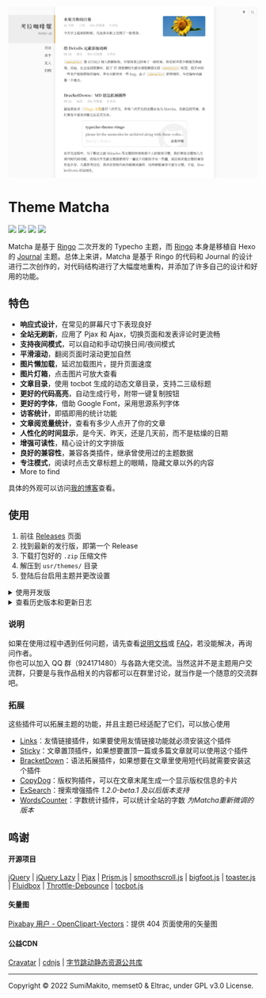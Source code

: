 ![](screenshot.png)

# Theme Matcha

<a href="https://typecho.org"><img src="https://img.shields.io/badge/typecho-1.2.0-brightgreen?style=flat-square"></a> 
<a href="LICENSE"><img src="https://img.shields.io/badge/license-GPL v3.0-blue.svg?style=flat-square"></a> 
<a href="#"><img src="https://img.shields.io/badge/made%20with-%E2%9D%A4-ff69b4.svg?style=flat-square"></a>
<a href="https://github.com/BigCoke233/matcha/releases"><img src="https://img.shields.io/github/v/release/BigCoke233/matcha?display_name=tag&style=flat-square"></a>


Matcha 是基于 [Ringo](https://github.com/memset0/typecho-theme-ringo) 二次开发的 Typecho 主题，而 [Ringo](https://github.com/memset0/typecho-theme-ringo) 本身是移植自 Hexo 的 [Journal](https://github.com/SumiMakito/hexo-theme-Journal) 主题。总体上来讲，Matcha 是基于 Ringo 的代码和 Journal 的设计进行二次创作的，对代码结构进行了大幅度地重构，并添加了许多自己的设计和好用的功能。

## 特色

- **响应式设计**，在常见的屏幕尺寸下表现良好
- **全站无刷新**，应用了 Pjax 和 Ajax，切换页面和发表评论时更流畅
- **支持夜间模式**，可以自动和手动切换日间/夜间模式
- **平滑滚动**，翻阅页面时滚动更加自然
- **图片懒加载**，延迟加载图片，提升页面速度
- **图片灯箱**，点击图片可放大查看
- **文章目录**，使用 tocbot 生成的动态文章目录，支持二三级标题
- **更好的代码高亮**，自动生成行号，附带一键复制按钮
- **更好的字体**，借助 Google Font，采用思源系列字体
- **访客统计**，即插即用的统计功能
- **文章阅览量统计**，查看有多少人点开了你的文章
- **人性化的时间显示**，是今天、昨天，还是几天前，而不是枯燥的日期
- **增强可读性**，精心设计的文字排版
- **良好的兼容性**，兼容各类插件，继承曾使用过的主题数据
- **专注模式**，阅读时点击文章标题上的眼睛，隐藏文章以外的内容
- More to find

具体的外观可以访问[我的博客](https://blog.guhub.cn/)查看。

## 使用

1. 前往 [Releases](https://github.com/BigCoke233/matcha/releases) 页面
2. 找到最新的发行版，即第一个 Release
3. 下载打包好的 `.zip` 压缩文件
4. 解压到 `usr/themes/` 目录
5. 登陆后台启用主题并更改设置

<details>
<summary>使用开发版</summary>

1. 直接 `clone` 或者下载仓库 `main` 分支
2. 将文件夹重命名为 `matcha`
3. 将主题文件夹放入主题安装目录 `/usr/themes/`
4. 登陆后台启用主题并更改设置

</details>

<details>
<summary>查看历史版本和更新日志</summary>

所有版本的更新日志请查看 [change-log.md](change-log.md)。

Matcha 主题采用[语义化版本 2.0.0](https://semver.org/lang/zh-CN/) 标准发行版本号，所有 Releases 页面的发行版都遵循这一规范，除此之外，主题会为每一个次级版本命名来概述此次更新（当然并不重要）。开发版的语义化版本号，也就是 GitHub 仓库里没有被特别赋予版本号的的版本，为 `当前最新发行版版本号-alpha.最近一次 commit 的哈希码前七位`，例如[这一个 commit](https://github.com/BigCoke233/matcha/commit/1c32e661d5048530ec19df692f97ab8c1a895d4c)的版本号为 `1.0.0-alpha.3b87366`。

</details>

### 说明

如果在使用过程中遇到任何问题，请先查看[说明文档](https://matcha.guhub.cn/)或 [FAQ](doc.md)，若没能解决，再询问作者。<br>
你也可以加入 QQ 群（924171480）与各路大佬交流。当然这并不是主题用户交流群，只要是与我作品相关的内容都可以在群里讨论，就当作是一个随意的交流群吧。

### 拓展

这些插件可以拓展主题的功能，并且主题已经适配了它们，可以放心使用

- [Links](http://www.imhan.com/archives/typecho_links_20141214/)：友情链接插件，如果要使用友情链接功能就必须安装这个插件
- [Sticky](https://github.com/jazzi/sticky-for-typecho)：文章置顶插件，如果想要置顶一篇或多篇文章就可以使用这个插件
- [BracketDown](https://github.com/BigCoke233/typecho-plugin-BracketDown)：语法拓展插件，如果想要在文章里使用短代码就需要安装这个插件
- [CopyDog](https://github.com/BigCoke233/typecho-plugin-CopyDog)：版权狗插件，可以在文章末尾生成一个显示版权信息的卡片
- [ExSearch](https://github.com/AlanDecode/Typecho-Plugin-ExSearch)：搜索增强插件 _1.2.0-beta.1 及以后版本支持_
- [WordsCounter](https://github.com/KurococLiu/Typecho_WordsCounter)：字数统计插件，可以统计全站的字数 _为Matcha重新微调的版本_

## 鸣谢

#### 开源项目

[jQuery](https://jquery.com/) | 
[jQuery Lazy](http://jquery.eisbehr.de/lazy/) |
[Pjax](https://github.com/defunkt/jquery-pjax) | 
[Prism.js](https://prismjs.com/) | 
[smoothscroll.js](https://www.smoothscroll.net/) | 
[bigfoot.js](http://bigfootjs.com/) | 
[toaster.js](https://github.com/bigcoke233/toaster.js) | 
[Fluidbox](http://terrymun.github.io/Fluidbox/demo/index.html) | 
[Throttle-Debounce](https://benalman.com/projects/jquery-throttle-debounce-plugin/) | 
[tocbot.js](https://tscanlin.github.io/tocbot/)


#### 矢量图

[Pixabay 用户 - OpenClipart-Vectors](https://pixabay.com/zh/vectors/screaming-surprised-smiley-emotion-146426/)：提供 404 页面使用的矢量图


#### 公益CDN

[Cravatar](https://cravatar.cn/)  | 
[cdnjs](https://cdnjs.cloudflare.com/)  | 
[字节跳动静态资源公共库](https://cdn.bytedance.com/)


---

Copyright &copy; 2022 SumiMakito, memset0 & Eltrac, under GPL v3.0 License.
